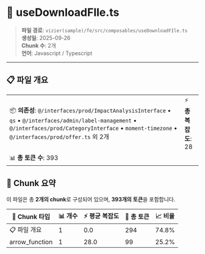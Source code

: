 # 📄 useDownloadFIle.ts

> **파일 경로**: `vizier(sample)/fe/src/composables/useDownloadFIle.ts`  
> **생성일**: 2025-09-26  
> **Chunk 수**: 2개  
> **언어**: Javascript / Typescript
---


## 📋 파일 개요

| | |
|--|--|
| 📦 **의존성**: `@/interfaces/prod/ImpactAnalysisInterface` • `qs` • `@/interfaces/admin/label-management` • `@/interfaces/prod/CategoryInterface` • `moment-timezone` • `@/interfaces/prod/offer.ts` 외 2개 | ⚡ **총 복잡도**: 28 |
| 📊 **총 토큰 수**: 393 |  |






## 🧩 Chunk 요약

이 파일은 총 **2개의 chunk**로 구성되어 있으며, **393개의 토큰**을 포함합니다.

| 🧩 Chunk 타입 | 📊 개수 | ⚡ 평균 복잡도 | 📝 총 토큰 | 📈 비율 |
|---------------|--------|-------------|----------|--------|
| 📋 파일 개요 | 1 | 0.0 | 294 | 74.8% |
| arrow_function | 1 | 28.0 | 99 | 25.2% |

